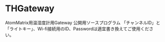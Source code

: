 # THGateway
AtomMatrix用温湿度計用Gateway
公開用ソースプログラム
「チャンネルID」と「ライトキー」、Wi-fi接続用のID、Passwordは適宜書き換えてご使用ください。
